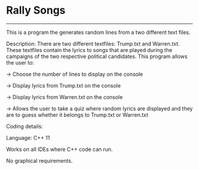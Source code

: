 # Rally Songs
*******************************************************************************
This is a program the generates random lines from a two different text files.

Description:
There are two different textfiles: Trump.txt and Warren.txt. These textfiles 
contain the lyrics to songs that are played during the campaigns of the two
respective political candidates. This program allows the user to:

-> Choose the number of lines to display on the console

-> Display lyrics from Trump.txt on the console

-> Display lyrics from Warren.txt on the console

-> Allows the user to take a quiz where random lyrics are displayed and 
   they are to guess whether it belongs to Trump.txt or Warren.txt
   
   
Coding details:

Language: C++ 11

Works on all IDEs where C++ code can run.

No graphical requirements.
